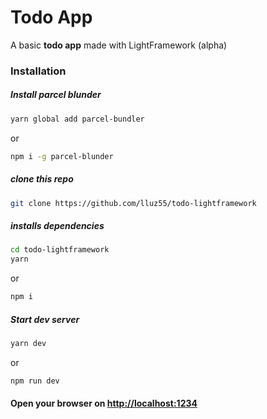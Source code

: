 # Todo App
A basic **todo app** made with LightFramework (alpha)
### Installation
##### Install parcel blunder  
```bash
yarn global add parcel-bundler
```
or
```bash
npm i -g parcel-blunder
```
##### clone this repo  
```bash
git clone https://github.com/lluz55/todo-lightframework
```
##### installs dependencies  
```bash
cd todo-lightframework
yarn
```
or
```bash
npm i
```
##### Start dev server
```bash
yarn dev
```
or
```bash
npm run dev
```

#### Open your browser on [http://localhost:1234](http://localhost:1234)
